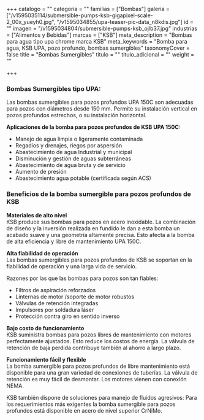 +++
catalogo = ""
categoria = ""
familias = ["Bombas"]
galeria = ["/v1595035114/submersible-pumps-ksb-gigapixel-scale-2_00x_yueyh0.jpg", "/v1595034855/upa-teaser-pic-data_n8kdis.jpg"]
id = ""
imagen = "/v1595034804/submersible-pumps-ksb_ojlb37.jpg"
industrias = ["Alimentos y Bebidas"]
marcas = ["KSB"]
meta_description = "Bombas para agua tipo upa chrome marca KSB"
meta_keywords = "Bomba para agua, KSB UPA, pozo profundo, bombas sumergibles"
taxonomyCover = false
title = "Bombas Sumergibles"
titulo = ""
titulo_adicional = ""
weight = ""

+++
### **Bombas Sumergibles tipo UPA:**

Las bombas sumergibles para pozos profundos UPA 150C son adecuadas para pozos con diámetros desde 150 mm. Permite su instalación vertical en pozos profundos estrechos, o su instalación horizontal.

**Aplicaciones de la bomba para pozos profundos de KSB UPA 150C:**

* Manejo de agua limpia o ligeramente contaminada 
* Regadíos y drenajes, riegos por aspersión 
* Abastecimiento de agua Industrial y municipal
* Disminución y gestión de aguas subterráneas
* Abastecimiento de agua bruta y de servicio
* Aumento de presión
* Abastecimiento agua potable (certificada según ACS)

### Beneficios de la bomba sumergible para pozos profundos de KSB

**Materiales de alto nivel**  
KSB produce sus bombas para pozos en acero inoxidable. La combinación de diseño y la inversión realizada en fundido le dan a esta bomba un acabado suave y una geometría altamente precisa. Esto afecta a la bomba de alta eficiencia y libre de mantenimiento UPA 150C.

**Alta fiabilidad de operación**  
Las bombas sumergibles para pozos profundos de KSB se soportan en la fiabilidad de operación y una larga vida de servicio.

Razones por las que las bombas para pozos son tan fiables:

* Filtros de aspiración reforzados
* Linternas de motor /soporte de motor robustos
* Válvulas de retención integradas
* Impulsores por soldadura láser
* Protección contra giro en sentido inverso

**Bajo costo de funcionamiento**  
KSB suministra bombas para pozos libres de mantenimiento con motores perfectamente ajustados. Esto reduce los costos de energía. La válvula de retención de baja perdida contribuye también al ahorro a largo plazo.

**Funcionamiento fácil y flexible**  
La bomba sumergible para pozos profundos de libre mantenimiento está disponible para una gran variedad de conexiones de tuberías. La válvula de retención es muy fácil de desmontar. Los motores vienen con conexión NEMA.

KSB también dispone de soluciones para manejo de fluidos agresivos: Para los requerimientos más exigentes la bomba sumergible para pozos profundos está disponible en acero de nivel superior CrNiMo.